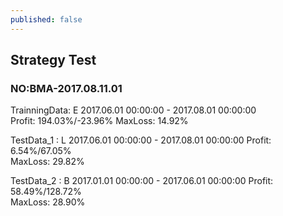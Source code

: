 ```yaml
---
published: false
---
```

## Strategy Test
### NO:BMA-2017.08.11.01

TrainningData: E	2017.06.01 00:00:00 - 2017.08.01 00:00:00	
Profit: 194.03%/-23.96%	
MaxLoss: 14.92%

TestData_1	: L	2017.06.01 00:00:00 - 2017.08.01 00:00:00
Profit: 6.54%/67.05%	
MaxLoss: 29.82%

TestData_2	: B	2017.01.01 00:00:00 - 2017.06.01 00:00:00
Profit: 58.49%/128.72%	
MaxLoss: 28.90%



